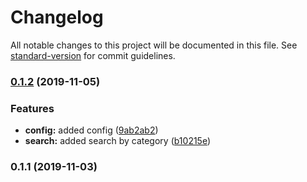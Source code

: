 # Changelog

All notable changes to this project will be documented in this file. See [standard-version](https://github.com/conventional-changelog/standard-version) for commit guidelines.

### [0.1.2](https://github.com/jaimenunezl/news/compare/v0.1.1...v0.1.2) (2019-11-05)

### Features

- **config:** added config ([9ab2ab2](https://github.com/jaimenunezl/news/commit/9ab2ab23d9d3458e49a4b5c50ae36fde37b060b5))
- **search:** added search by category ([b10215e](https://github.com/jaimenunezl/news/commit/b10215ecbf33318b6eadbffd3acf5a1eca667d05))

### 0.1.1 (2019-11-03)
